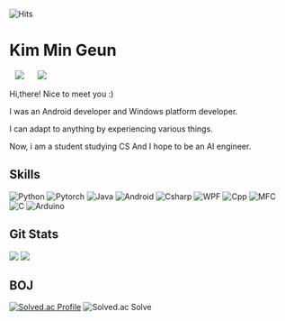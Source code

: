 ![Hits](https://hits.seeyoufarm.com/api/count/incr/badge.svg?url=https%3A%2F%2Fgithub.com%2Fmingeun128&count_bg=%23FFD28A&title_bg=%23CA8A00&icon=&icon_color=%23E7E7E7&title=hits&edge_flat=false)
# Kim Min Geun
<a href="https://www.linkedin.com/in/min-geun-kim-4b4839250/">
<img src="http://img.shields.io/badge/-LinkedIn-0A66C2?style=flat&logo=linkedin&link=https://www.linkedin.com/in/min-geun-kim-4b4839250/" style="height : auto; margin-left : 10px; margin-right : 10px;"/></a>
<a href="mailto:mgkim128@gmail.com">
<img src="https://img.shields.io/badge/Gmail-d14836?style=flat-square&logo=Gmail&logoColor=white&link=mailto:mgkim128@gmail.com" style="height : auto; margin-left : 10px; margin-right : 10px;"/></a>

Hi,there! Nice to meet you :)

I was an Android developer and Windows platform developer.

I can adapt to anything by experiencing various things.

Now, i am a student studying CS And I hope to be an AI engineer.


## Skills
![Python](https://img.shields.io/badge/Python-3776AB.svg?&style=for-the-badge&logo=Python&logoColor=white)
![Pytorch](https://img.shields.io/badge/Pytorch-4479A1.svg?&style=for-the-badge&logo=Pytorch&logoColor=white)
![Java](https://img.shields.io/badge/Java-007396?style=for-the-badge&logo=java&logoColor=white)
![Android](https://img.shields.io/badge/Android-3DDC84.svg?&style=for-the-badge&logo=Android&logoColor=white)
![Csharp](https://img.shields.io/badge/C%23-F57F17.svg?&style=for-the-badge&logo=Csharp&logoColor=white)
![WPF](https://img.shields.io/badge/WPF-008080?style=for-the-badge&logo=WPF&logoColor=white)
![Cpp](https://img.shields.io/badge/C++-FBC02D?style=for-the-badge&logo=C%2B%2B&logoColor=white)
![MFC](https://img.shields.io/badge/MFC-669933?style=for-the-badge&logo=MFC&logoColor=white)
![C](https://img.shields.io/badge/C-FDD835.svg?&style=for-the-badge&logo=C&logoColor=white)
![Arduino](https://img.shields.io/badge/Arduino-4DDBBD.svg?&style=for-the-badge&logo=Arduino&logoColor=white)


## Git Stats
<img src="https://github-readme-stats.vercel.app/api?username=mingeun128&show_icons=true&theme=dark"/>
<img src="https://github-readme-stats.vercel.app/api/top-langs/?username=mingeun128&show_icons=true&theme=dark"/>

## BOJ
[![Solved.ac Profile](http://mazassumnida.wtf/api/v2/generate_badge?boj=alsrms27)](https://solved.ac/alsrms27/)
![Solved.ac Solve](https://mazandi.herokuapp.com/api?handle=alsrms27&theme=cold)








<!--
**mingeun128/mingeun128** is a ✨ _special_ ✨ repository because its `README.md` (this file) appears on your GitHub profile.

Here are some ideas to get you started:

- 🔭 I’m currently working on ...
- 🌱 I’m currently learning ...
- 👯 I’m looking to collaborate on ...
- 🤔 I’m looking for help with ...
- 💬 Ask me about ...
- 📫 How to reach me: ...
- 😄 Pronouns: ...
- ⚡ Fun fact: ...
-->
